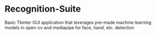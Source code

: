 # Recognition-Suite
Basic Tkinter GUI application that leverages pre-made machine learning models in open-cv and mediapipe for face, hand, etc. detection
